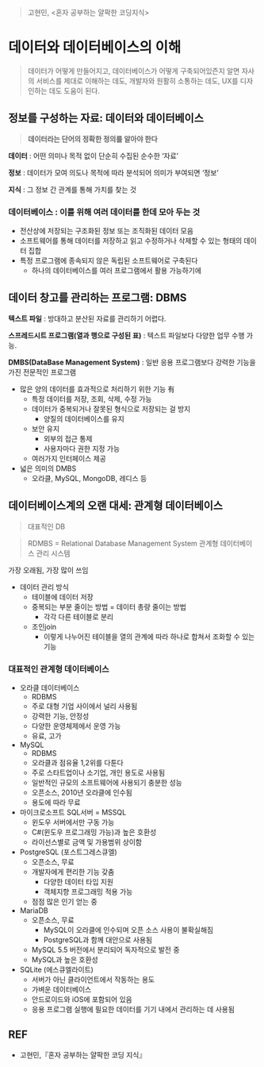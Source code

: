 > 고현민, <혼자 공부하는 얄팍한 코딩지식>

# 데이터와 데이터베이스의 이해

> 데이터가 어떻게 만들어지고, 데이터베이스가 어떻게 구축되어있즌지 알면 자사의 서비스를 제대로 이해하는 데도, 개발자와 원활히 소통하는 데도, UX를 디자인하는 데도 도움이 된다.

## 정보를 구성하는 자료: 데이터와 데이터베이스

> **데이터라는 단어의 정확한 정의를 알아야 한다**

**데이터** : 어떤 의미나 목적 없이 단순히 수집된 순수한 ‘자료’

**정보** : 데이터가 모여 의도나 목적에 따라 분석되어 의미가 부여되면 ‘정보’

**지식** : 그 정보 간 관계를 통해 가치를 찾는 것

### **데이터베이스** : 이를 위해 여러 데이터를 한데 모아 두는 것

- 전산상에 저장되는 구조화된 정보 또는 조직화된 데이터 모음
- 소프트웨어를 통해 데이터를 저장하고 읽고 수정하거나 삭제할 수 있는 형태의 데이터 집합
- 특정 프로그램에 종속되지 않은 독립된 소프트웨어로 구축된다
  - 하나의 데이터베이스를 여러 프로그램에서 활용 가능하기에

## 데이터 창고를 관리하는 프로그램: DBMS

**텍스트 파일** : 방대하고 분산된 자료를 관리하기 어렵다.

**스프레드시트 프로그램(열과 행으로 구성된 표)** : 텍스트 파일보다 다양한 업무 수행 가능.

**DMBS(DataBase Management System)** : 일반 응용 프로그램보다 강력한 기능을 가진 전문적인 프로그램

- 많은 양의 데이터를 효과적으로 처리하기 위한 기능 有
  - 특정 데이터를 저장, 조회, 삭제, 수정 가능
  - 데이터가 중복되거나 잘못된 형식으로 저장되는 걸 방지
    - 양질의 데이터베이스를 유지
  - 보안 유지
    - 외부의 접근 통제
    - 사용자마다 권한 지정 가능
  - 여러가지 인터페이스 제공
- 넓은 의미의 DMBS
  - 오라클, MySQL, MongoDB, 레디스 등

## 데이터베이스계의 오랜 대세: 관계형 데이터베이스

> 대표적인 DB

> RDMBS = Relational Database Management System
> 관계형 데이터베이스 관리 시스템

가장 오래됨, 가장 많이 쓰임

- 데이터 관리 방식
  - 테이블에 데이터 저장
  - 중복되는 부분 줄이는 방법 = 데이터 총량 줄이는 방법
    - 각각 다른 테이블로 분리
  - 조인join
    - 이렇게 나누어진 테이블을 열의 관계에 따라 하나로 합쳐서 조화할 수 있는 기능

### 대표적인 관계형 데이터베이스

- 오라클 데이터베이스
  - RDBMS
  - 주로 대형 기업 사이에서 널리 사용됨
  - 강력한 기능, 안정성
  - 다양한 운영체제에서 운영 가능
  - 유료, 고가
- MySQL
  - RDBMS
  - 오라클과 점유율 1,2위를 다툰다
  - 주로 스타트업이나 소기업, 개인 용도로 사용됨
  - 일반적인 규모의 소프트웨어에 사용되기 충분한 성능
  - 오픈소스, 2010년 오라클에 인수됨
  - 용도에 따라 무료
- 마이크로소프트 SQL서버 = MSSQL
  - 윈도우 서버에서만 구동 가능
  - C#(윈도우 프로그래밍 가능)과 높은 호환성
  - 라이선스별로 금액 및 가용범위 상이함
- PostgreSQL (포스트그레스큐엘)
  - 오픈소스, 무료
  - 개발자에게 편리한 기능 갖춤
    - 다양한 데이터 타입 지원
    - 객체지향 프로그래밍 적용 가능
  - 점점 많은 인기 얻는 중
- MariaDB
  - 오픈소스, 무료
    - MySQL이 오라클에 인수되며 오픈 소스 사용이 불확실해짐
    - PostgreSQL과 함께 대안으로 사용됨
  - MySQL 5.5 버전에서 분리되어 독자적으로 발전 중
  - MySQL과 높은 호환성
- SQLite (에스큐엘라이트)
  - 서버가 아닌 클라이언트에서 작동하는 용도
  - 가벼운 데이터베이스
  - 안드로이드와 iOS에 포함되어 있음
  - 응용 프로그램 실행에 필요한 데이터를 기기 내에서 관리하는 데 사용됨

## REF

- 고현민,『혼자 공부하는 얄팍한 코딩 지식』
